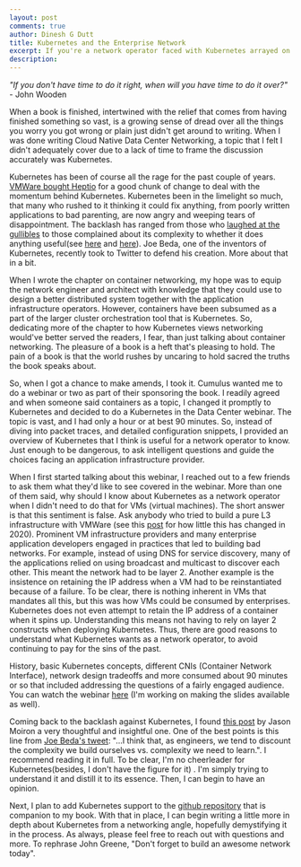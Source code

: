 ```yaml
---
layout: post
comments: true
author: Dinesh G Dutt
title: Kubernetes and the Enterprise Network
excerpt: If you're a network operator faced with Kubernetes arrayed on the other side, what do you do?
description: 
---
```

_"If you don't have time to do it right, when will you have time to do it over?"_   - John Wooden

When a book is finished, intertwined with the relief that comes from having finished something so vast, is a growing sense of dread over all the things you worry you got wrong or plain just didn't get around to writing. When I was done writing Cloud Native Data Center Networking, a topic that I felt I didn't adequately cover due to a lack of time to frame the discussion accurately was Kubernetes. 

Kubernetes has been of course all the rage for the past couple of years. [VMWare bought Heptio](https://www.sdxcentral.com/articles/news/vmware-paid-550m-for-heptio-to-boost-its-kubernetes-portfolio/2018/12/) for a good chunk of change to deal with the momentum behind Kubernetes. Kubernetes been in the limelight so much, that many who rushed to it thinking it could fix anything, from poorly written applications to bad parenting, are now angry and weeping tears of disappointment. The backlash has ranged from those who [laughed at the gullibles](https://twitter.com/ioshints/status/1230007735288311808) to those complained about its complexity to whether it does anything useful(see [here](https://twitter.com/krisnova/status/994242908315312129) and [here](https://twitter.com/PaulDJohnston/status/1227247980907921409)). Joe Beda, one of the inventors of Kubernetes, recently took to Twitter to defend his creation. More about that in a bit.

When I wrote the chapter on container networking, my hope was to equip the network engineer and architect with knowledge that they could use to design a better distributed system together with the application infrastructure operators. However, containers have been subsumed as a part of the larger cluster orchestration tool that is Kubernetes. So, dedicating more of the chapter to how Kubernetes views networking would've better served the readers, I fear, than just talking about container networking. The pleasure of a book is a heft that's pleasing to hold. The pain of a book is that the world rushes by uncaring to hold sacred the truths the book speaks about. 

So, when I got a chance to make amends, I took it. Cumulus wanted me to do a webinar or two as part of their sponsoring the book. I readily agreed and when someone said containers as a topic, I changed it promptly to Kubernetes and decided to do a Kubernetes in the Data Center webinar. The topic is vast, and I had only a hour or at best 90 minutes. So, instead of diving into packet traces, and detailed configuration snippets, I provided an overview of Kubernetes that I think is useful for a network operator to know. Just enough to be dangerous, to ask intelligent questions and guide the choices facing an application infrastructure provider.

When I first started talking about this webinar, I reached out to a few friends to ask them what they'd like to see covered in the webinar. More than one of them said, why should I know about Kubernetes as a network operator when I didn't need to do that for VMs (virtual machines). The short answer is that this sentiment is false. Ask anybody who tried to build a pure L3 infrastructure with VMWare (see this [post](https://blog.ipspace.net/2020/02/do-we-need-complex-data-center-switches.html) for how little this has changed in 2020). Prominent VM infrastructure providers and many enterprise application developers engaged in practices that led to building bad networks. For example, instead of using DNS for service discovery, many of the applications relied on using broadcast and multicast to discover each other. This meant the network had to be layer 2. Another example is the insistence on retaining the IP address when a VM had to be reinstantiated because of a failure. To be clear, there is nothing inherent in VMs that mandates all this, but this was how VMs could be consumed by enterprises. Kubernetes does not even attempt to retain the IP address of a container when it spins up. Understanding this means not having to rely on layer 2 constructs when deploying Kubernetes. Thus, there are good reasons to understand what Kubernetes wants as a network operator, to avoid continuing to pay for the sins of the past.

History, basic Kubernetes concepts, different CNIs (Container Network Interface), network design tradeoffs and more consumed about 90 minutes or so that included addressing the questions of a fairly engaged audience. You can watch the webinar [here](https://utm.io/usE2) (I'm working on making the slides available as well).

Coming back to the backlash against Kubernetes, I found [this post](http://jmoiron.net/blog/is-k8s-too-complicated/) by Jason Moiron a very thoughtful and insightful one. One of the best points is this line from [Joe Beda's tweet](https://twitter.com/jbeda/status/993978918196531200): "...I think that, as engineers, we tend to discount the complexity we build ourselves vs. complexity we need to learn.". I recommend reading it in full. To be clear, I'm no cheerleader for Kubernetes(besides, I don't have the figure for it) . I'm simply trying to understand it and distill it to its essence. Then, I can begin to have an opinion.

Next, I plan to add Kubernetes support to the [github repository](https://github.com/ddutt/cloud-native-data-center-networking) that is companion to my book. With that in place, I can begin writing a little more in depth about Kubernetes from a networking angle, hopefully demystifying it in the process. As always, please feel free to reach out with questions and more. To rephrase John Greene, "Don't forget to build an awesome network today".
